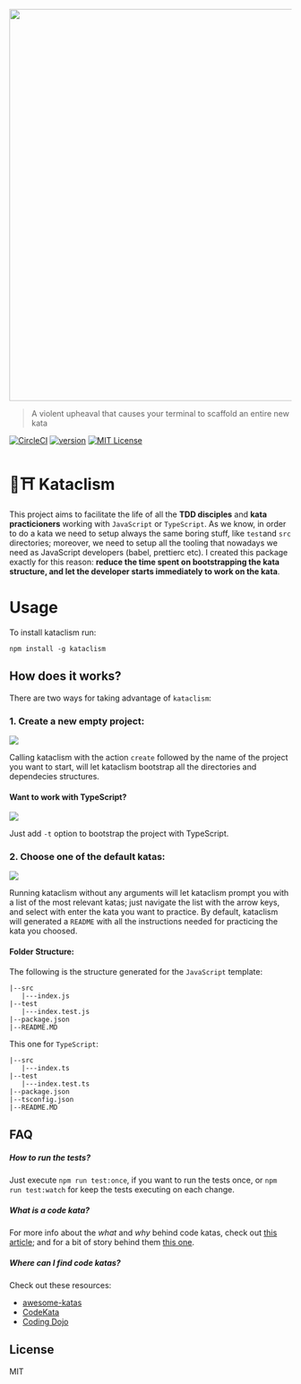<p align="center">
   <img src="https://github.com/glippi/kataclism/blob/master/images/kataclism.svg" width="700"/>
</p>

> A violent upheaval that causes your terminal to scaffold an entire new kata

[![CircleCI](https://circleci.com/gh/glippi/kataclism.svg?style=svg)](https://circleci.com/gh/glippi/kataclism)
[![version](https://img.shields.io/npm/v/kataclism.svg?style=flat-square)](https://www.npmjs.com/package/kataclism)
[![MIT License](https://img.shields.io/npm/l/kataclism.svg?style=flat-square)](https://github.com/glippi/kataclism/blob/master/LICENSE)

# 🥋⛩️ Kataclism
This project aims to facilitate the life of all the **TDD disciples** and **kata practicioners** working with `JavaScript` or `TypeScript`.
As we know, in order to do a kata we need to setup always the same boring stuff, like `test`and `src` directories; moreover, we need to setup all the tooling that nowadays we need as JavaScript developers (babel, prettierc etc).
I created this package exactly for this reason: **reduce the time spent on bootstrapping the kata structure, and let the developer starts immediately to work on the kata**.

# Usage
To install kataclism run:

```console
npm install -g kataclism
```

## How does it works?
There are two ways for taking advantage of `kataclism`:

### 1. Create a new empty project:
<img src="https://github.com/glippi/kataclism/blob/master/images/kataclism-js.png" />

Calling kataclism with the action `create` followed by the name of the project you want to start, will let kataclism bootstrap all the directories and dependecies structures.

#### Want to work with TypeScript?
<img src="https://github.com/glippi/kataclism/blob/master/images/kataclism-ts.png" />

Just add `-t` option to bootstrap the project with TypeScript.


### 2. Choose one of the default katas:
<img src="https://github.com/glippi/kataclism/blob/master/images/kataclism-inquirer.png" />

Running kataclism without any arguments will let kataclism prompt you with a list of the most relevant katas; just navigate the list with the arrow keys, and select with enter the kata you want to practice.
By default, kataclism will generated a `README` with all the instructions needed for practicing the kata you choosed.

#### Folder Structure:
The following is the structure generated for the `JavaScript` template:
```
|--src
   |---index.js
|--test
   |---index.test.js
|--package.json
|--README.MD
```
This one for `TypeScript`:
```
|--src
   |---index.ts
|--test
   |---index.test.ts
|--package.json
|--tsconfig.json
|--README.MD
```

## FAQ

##### How to run the tests?
Just execute `npm run test:once`, if you want to run the tests once, or `npm run test:watch` for keep the tests executing on each change.

##### What is a code kata?
For more info about the *what* and *why* behind code katas, check out [this article](http://codekata.com/); and for a bit of story behind them [this one](http://codekata.com/kata/codekata-how-it-started/).

##### Where can I find code katas?
Check out these resources:
   * [awesome-katas](https://github.com/gamontal/awesome-katas)
   * [CodeKata](http://codekata.com/)
   * [Coding Dojo](http://codingdojo.org/kata/)


## License

MIT
